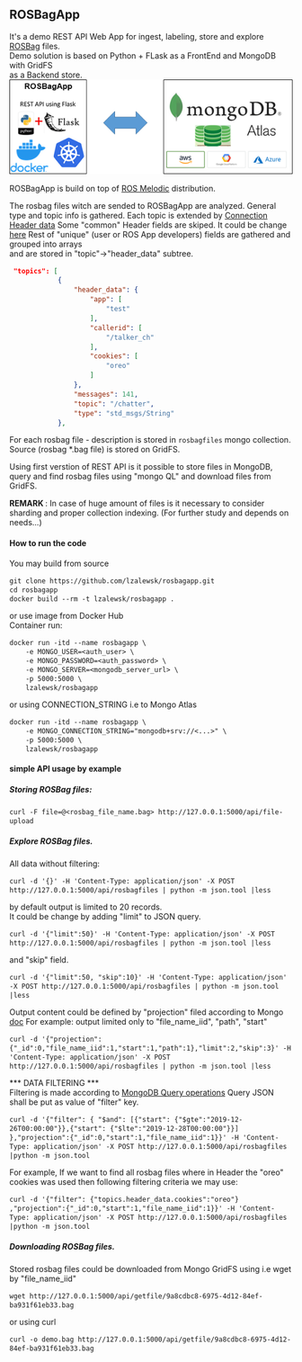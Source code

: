 ## ROSBagApp

It's a demo REST API Web App for ingest, labeling, store and explore  
[ROSBag](http://wiki.ros.org/rosbag) files.  
Demo solution is based on Python + FLask as a FrontEnd and MongoDB with GridFS  
as a Backend store.  
![Logical schema](./img/rosbagapp.png)

ROSBagApp is build on top of [ROS Melodic](http://wiki.ros.org/melodic) distribution.

The rosbag files witch are sended to ROSBagApp are analyzed. General type and topic info 
is gathered. Each topic is extended by [Connection Header data](http://wiki.ros.org/ROS/Connection%20Header)
Some "common" Header fields are skiped. It could be change [here](https://github.com/lzalewsk/rosbagapp/blob/master/rosbagapp/api/routes.py#L46)
Rest of "unique" (user or ROS App developers) fields are gathered and grouped into arrays  
and are stored in "topic"->"header_data" subtree.

```json
 "topics": [
            {                
                "header_data": {
                    "app": [
                        "test"
                    ],
                    "callerid": [
                        "/talker_ch"
                    ],
                    "cookies": [
                        "oreo"
                    ]
                },
                "messages": 141,
                "topic": "/chatter",
                "type": "std_msgs/String"
            },

```
For each rosbag file - description is stored in `rosbagfiles` mongo collection.  
Source (rosbag *.bag file) is stored on GridFS.

Using first verstion of REST API is it possible to store files in MongoDB,  
query and find rosbag files using "mongo QL" and download files from GridFS.

<b> REMARK </b>:  In case of huge amount of files is it necessary to consider 
sharding and proper collection indexing. (For further study and depends on needs...)
 
#### How to run the code
You may build from source
```
git clone https://github.com/lzalewsk/rosbagapp.git
cd rosbagapp
docker build --rm -t lzalewsk/rosbagapp .
```
or use image from Docker Hub  
Container run:  
```
docker run -itd --name rosbagapp \
    -e MONGO_USER=<auth_user> \
    -e MONGO_PASSWORD=<auth_password> \
    -e MONGO_SERVER=<mongodb_server_url> \
    -p 5000:5000 \
    lzalewsk/rosbagapp
```
or using CONNECTION_STRING i.e to Mongo Atlas
```
docker run -itd --name rosbagapp \
    -e MONGO_CONNECTION_STRING="mongodb+srv://<...>" \
    -p 5000:5000 \
    lzalewsk/rosbagapp
```

#### simple API usage by example

##### Storing ROSBag files:    
```
curl -F file=@<rosbag_file_name.bag> http://127.0.0.1:5000/api/file-upload
```

##### Explore ROSBag files.
All data without filtering:
```
curl -d '{}' -H 'Content-Type: application/json' -X POST http://127.0.0.1:5000/api/rosbagfiles | python -m json.tool |less
```
by default output is limited to 20 records.  
It could be change by adding "limit" to JSON query.
```
curl -d '{"limit":50}' -H 'Content-Type: application/json' -X POST http://127.0.0.1:5000/api/rosbagfiles | python -m json.tool |less
```
and "skip" field.
```
curl -d '{"limit":50, "skip":10}' -H 'Content-Type: application/json' -X POST http://127.0.0.1:5000/api/rosbagfiles | python -m json.tool |less
```

Output content could be defined by "projection" filed according to Mongo [doc](https://docs.mongodb.com/v3.2/tutorial/project-fields-from-query-results/)
For example: output limited only to "file_name_iid", "path", "start"
```
curl -d '{"projection": {"_id":0,"file_name_iid":1,"start":1,"path":1},"limit":2,"skip":3}' -H 'Content-Type: application/json' -X POST http://127.0.0.1:5000/api/rosbagfiles | python -m json.tool |less
```

*** DATA FILTERING ***  
Filtering is made according to [MongoDB Query operations](https://docs.mongodb.com/v3.2/reference/method/db.collection.find/#db.collection.find)
Query JSON shall be put as value of "filter" key.  
```
curl -d '{"filter": { "$and": [{"start": {"$gte":"2019-12-26T00:00:00"}},{"start": {"$lte":"2019-12-28T00:00:00"}}] },"projection":{"_id":0,"start":1,"file_name_iid":1}}' -H 'Content-Type: application/json' -X POST http://127.0.0.1:5000/api/rosbagfiles |python -m json.tool
```
For example, If we want to find all rosbag files where in Header the "oreo" cookies was used
then following filtering criteria we may use:   
```
curl -d '{"filter": {"topics.header_data.cookies":"oreo"} ,"projection":{"_id":0,"start":1,"file_name_iid":1}}' -H 'Content-Type: application/json' -X POST http://127.0.0.1:5000/api/rosbagfiles |python -m json.tool
```

##### Downloading ROSBag files.
Stored rosbag files could be downloaded from Mongo GridFS using i.e wget by "file_name_iid"  
```
wget http://127.0.0.1:5000/api/getfile/9a8cdbc8-6975-4d12-84ef-ba931f61eb33.bag
```
or using curl
```
curl -o demo.bag http://127.0.0.1:5000/api/getfile/9a8cdbc8-6975-4d12-84ef-ba931f61eb33.bag
```
